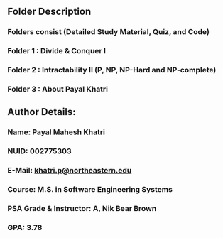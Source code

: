 ## Folder Description

### Folders consist (Detailed Study Material, Quiz, and Code)

### Folder 1 : Divide & Conquer I 

### Folder 2 : Intractability II (P, NP, NP-Hard and NP-complete) 

### Folder 3 : About Payal Khatri




## Author Details:
### Name:	Payal Mahesh Khatri
### NUID:	002775303
### E-Mail:	khatri.p@northeastern.edu
### Course:	M.S. in Software Engineering Systems
### PSA Grade & Instructor:	A, Nik Bear Brown
### GPA:	3.78

